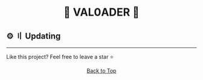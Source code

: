 <h1 align="center">
🌙 VAL0ADER 🌙
</h1>

## <a id="id"></a>⚙️ 〢 Updating


---


Like this project? Feel free to leave a star ⭐

<p align="center">
<a href=#top>Back to Top</a>
</p>
